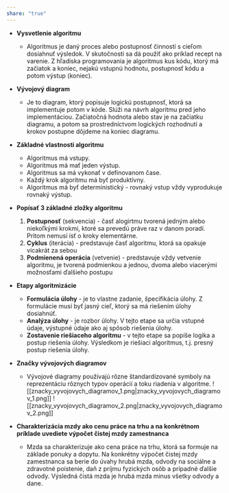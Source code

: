 ```yaml
---
share: "true"
---
```


- **Vysvetlenie algoritmu**
  - Algoritmus je daný proces alebo postupnosť činností s cieľom dosiahnuť výsledok. V skutočnosti sa dá použiť ako príklad recept na varenie. Z hľadiska programovania je algoritmus kus kódu, ktorý má začiatok a koniec, nejakú vstupnú hodnotu, postupnosť kódu a potom výstup (koniec).

- **Vývojový diagram**
  - Je to diagram, ktorý popisuje logickú postupnosť, ktorá sa implementuje potom v kóde. Slúži na návrh algoritmu pred jeho implementáciou. Začiatočná hodnota alebo stav je na začiatku diagramu, a potom sa prostredníctvom logických rozhodnutí a krokov postupne dôjdeme na  koniec diagramu.

- **Základné vlastnosti algoritmu**
  - Algoritmus má vstupy.
  - Algoritmus má mať jeden výstup.
  - Algoritmus sa má vykonať v definovanom čase.
  - Každý krok algoritmu má byť produktívny.
  - Algoritmus má byť deterministický - rovnaký vstup vždy vyprodukuje rovnaký výstup.

- **Popísať 3 základné zložky algoritmu**
  1. **Postupnosť** (sekvencia) - časť alogirtmu tvorená jedným alebo niekoľkými krokmi, ktoré sa prevedú práve raz v danom poradí. Pritom nemusí ísť o kroky elementárne. 
  2. **Cyklus** (iterácia) - predstavuje časť algoritmu, ktorá sa opakuje vicakrát za sebou
  3. **Podmienená operácia** (vetvenie) - predstavuje vždy vetvenie algoritmu, je tvorená podmienkou a jednou, dvoma alebo viacerými možnosťami ďalšieho postupu

- **Etapy algoritmizácie**
  - **Formulácia úlohy** - je to vlastne zadanie, špecifikácia úlohy. Z formulácie musí byť jasný cieľ, ktorý sa má riešením úlohy dosiahnúť.
  - **Analýza úlohy** - je rozbor úlohy. V tejto etape sa určia vstupné údaje, výstupné údaje ako aj spôsob riešenia úlohy.
  - **Zostavenie riešiaceho algoritmu** - v tejto etape sa popíše logika a postup riešenia úlohy. Výsledkom je riešiaci algoritmus, t.j. presný postup riešenia úlohy.

- **Značky vývojových diagramov**
  - Vývojové diagramy používajú rôzne štandardizované symboly na reprezentáciu rôznych typov operácií a toku riadenia v algoritme.
  ![[znacky_vyvojovych_diagramov_1.png|znacky_vyvojovych_diagramov_1.png]]
![[znacky_vyvojovych_diagramov_2.png|znacky_vyvojovych_diagramov_2.png]]
- **Charakterizácia mzdy ako cenu práce na trhu a na konkrétnom príklade uvediete výpočet čistej mzdy zamestnanca**
  - Mzda sa charakterizuje ako cena práce na trhu, ktorá sa formuje na základe ponuky a dopytu. Na konkrétny výpočet čistej mzdy zamestnanca sa berie do úvahy hrubá mzda, odvody na sociálne a zdravotné poistenie, daň z príjmu fyzických osôb a prípadné ďalšie odvody. Výsledná čistá mzda je hrubá mzda minus všetky odvody a dane.
